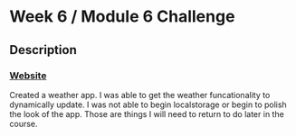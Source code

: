 # Week 6 / Module 6 Challenge

## Description 

### [Website](https://roodhouse.github.io/weekSix/)

Created a weather app. I was able to get the weather funcationality to dynamically update. I was not able to begin localstorage or begin to polish the look of the app. Those are things I will need to return to do later in the course.
